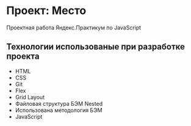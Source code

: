 # Проект: Место

Проектная работа Яндекс.Практикум по JavaScript


## Технологии использованые при разработке проекта
- HTML
- CSS
- Git
- Flex
- Grid Layout
- Файловая структура БЭМ Nested
- Использована методология БЭМ
- JavaScript




